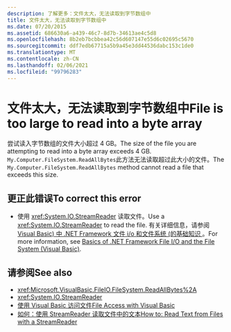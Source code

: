 ```yaml
---
description: 了解更多：文件太大，无法读取到字节数组中
title: 文件太大，无法读取到字节数组中
ms.date: 07/20/2015
ms.assetid: 686630a6-a439-46c7-8d7b-34613ae4c5d8
ms.openlocfilehash: 8b2eb7bcbbea42c56d607147e55d6c02695c5670
ms.sourcegitcommit: ddf7edb67715a5b9a45e3dd44536dabc153c1de0
ms.translationtype: MT
ms.contentlocale: zh-CN
ms.lasthandoff: 02/06/2021
ms.locfileid: "99796283"
---
```

# <a name="file-is-too-large-to-read-into-a-byte-array"></a><span data-ttu-id="2c514-103">文件太大，无法读取到字节数组中</span><span class="sxs-lookup"><span data-stu-id="2c514-103">File is too large to read into a byte array</span></span>

<span data-ttu-id="2c514-104">尝试读入字节数组的文件大小超过 4 GB。</span><span class="sxs-lookup"><span data-stu-id="2c514-104">The size of the file you are attempting to read into a byte array exceeds 4 GB.</span></span> <span data-ttu-id="2c514-105">`My.Computer.FileSystem.ReadAllBytes`此方法无法读取超过此大小的文件。</span><span class="sxs-lookup"><span data-stu-id="2c514-105">The `My.Computer.FileSystem.ReadAllBytes` method cannot read a file that exceeds this size.</span></span>  
  
## <a name="to-correct-this-error"></a><span data-ttu-id="2c514-106">更正此错误</span><span class="sxs-lookup"><span data-stu-id="2c514-106">To correct this error</span></span>  
  
- <span data-ttu-id="2c514-107">使用 <xref:System.IO.StreamReader> 读取文件。</span><span class="sxs-lookup"><span data-stu-id="2c514-107">Use a <xref:System.IO.StreamReader> to read the file.</span></span> <span data-ttu-id="2c514-108">有关详细信息，请参阅 [Visual Basic) 中 .NET Framework 文件 i/o 和文件系统 (的基础知识 ](../../developing-apps/programming/drives-directories-files/basics-of-net-framework-file-io-and-the-file-system.md)。</span><span class="sxs-lookup"><span data-stu-id="2c514-108">For more information, see [Basics of .NET Framework File I/O and the File System (Visual Basic)](../../developing-apps/programming/drives-directories-files/basics-of-net-framework-file-io-and-the-file-system.md).</span></span>  
  
## <a name="see-also"></a><span data-ttu-id="2c514-109">请参阅</span><span class="sxs-lookup"><span data-stu-id="2c514-109">See also</span></span>

- <xref:Microsoft.VisualBasic.FileIO.FileSystem.ReadAllBytes%2A>
- <xref:System.IO.StreamReader>
- [<span data-ttu-id="2c514-110">使用 Visual Basic 访问文件</span><span class="sxs-lookup"><span data-stu-id="2c514-110">File Access with Visual Basic</span></span>](../../developing-apps/programming/drives-directories-files/file-access.md)
- [<span data-ttu-id="2c514-111">如何：使用 StreamReader 读取文件中的文本</span><span class="sxs-lookup"><span data-stu-id="2c514-111">How to: Read Text from Files with a StreamReader</span></span>](../../developing-apps/programming/drives-directories-files/how-to-read-text-from-files-with-a-streamreader.md)
